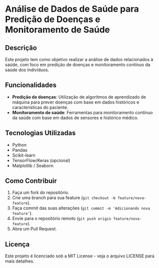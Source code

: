 # Análise de Dados de Saúde para Predição de Doenças e Monitoramento de Saúde

## Descrição
Este projeto tem como objetivo realizar a análise de dados relacionados à saúde, com foco em predição de doenças e monitoramento contínuo da saúde dos indivíduos.

## Funcionalidades
- **Predição de doenças**: Utilização de algoritmos de aprendizado de máquina para prever doenças com base em dados históricos e características do paciente.
- **Monitoramento de saúde**: Ferramentas para monitoramento contínuo da saúde com base em dados de sensores e histórico médico.

## Tecnologias Utilizadas
- Python
- Pandas
- Scikit-learn
- TensorFlow/Keras (opcional)
- Matplotlib / Seaborn

## Como Contribuir
1. Faça um fork do repositório.
2. Crie uma branch para sua feature (`git checkout -b feature/nova-feature`).
3. Faça commit das suas alterações (`git commit -m 'Adicionando nova feature'`).
4. Envie para o repositório remoto (`git push origin feature/nova-feature`).
5. Abra um Pull Request.

## Licença
Este projeto é licenciado sob a MIT License - veja o arquivo LICENSE para mais detalhes.
